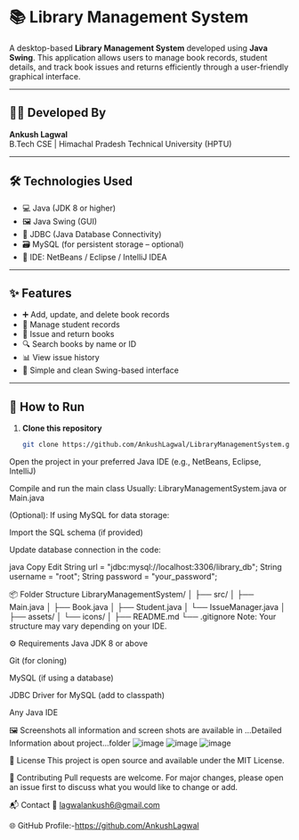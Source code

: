 # 📚 Library Management System

A desktop-based **Library Management System** developed using **Java Swing**. This application allows users to manage book records, student details, and track book issues and returns efficiently through a user-friendly graphical interface.

---

## 👨‍💻 Developed By

**Ankush Lagwal**  
B.Tech CSE | Himachal Pradesh Technical University (HPTU)

---

## 🛠️ Technologies Used

- 💻 Java (JDK 8 or higher)
- 🖼️ Java Swing (GUI)
- 🔗 JDBC (Java Database Connectivity)
- 🗃️ MySQL (for persistent storage – optional)
- 🧰 IDE: NetBeans / Eclipse / IntelliJ IDEA

---

## ✨ Features

- ➕ Add, update, and delete book records
- 👤 Manage student records
- 📖 Issue and return books
- 🔍 Search books by name or ID
- 📊 View issue history
- 📌 Simple and clean Swing-based interface

---

## 🚀 How to Run

1. **Clone this repository**
   ```bash
   git clone https://github.com/AnkushLagwal/LibraryManagementSystem.git
Open the project in your preferred Java IDE (e.g., NetBeans, Eclipse, IntelliJ)

Compile and run the main class
Usually: LibraryManagementSystem.java or Main.java

(Optional): If using MySQL for data storage:

Import the SQL schema (if provided)

Update database connection in the code:

java
Copy
Edit
String url = "jdbc:mysql://localhost:3306/library_db";
String username = "root";
String password = "your_password";


📦 Folder Structure
LibraryManagementSystem/
│
├── src/
│   ├── Main.java
│   ├── Book.java
│   ├── Student.java
│   └── IssueManager.java
│
├── assets/
│   └── icons/
│
├── README.md
└── .gitignore
Note: Your structure may vary depending on your IDE.

⚙️ Requirements
Java JDK 8 or above

Git (for cloning)

MySQL (if using a database)

JDBC Driver for MySQL (add to classpath)

Any Java IDE

🖼️ Screenshots
all information and screen shots are available in ...Detailed Information about project...folder
![image](https://github.com/user-attachments/assets/66169e33-ff8e-46a7-b059-440e3dfacb11)
![image](https://github.com/user-attachments/assets/6c3d1ef1-59b0-4d97-88d6-e6449961a01a)
![image](https://github.com/user-attachments/assets/4333ed19-dfa1-425c-bf7a-6ea56fb5a4e8)









📄 License
This project is open source and available under the MIT License.

🤝 Contributing
Pull requests are welcome. For major changes, please open an issue first to discuss what you would like to change or add.

📬 Contact
📧 lagwalankush6@gmail.com

🌐 GitHub Profile:-https://github.com/AnkushLagwal

